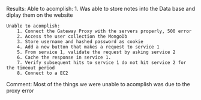 
Results:
    Able to acomplish:
        1. Was able to store notes into the Data base and diplay them on the website
    
    Unable to acomplish:
        1. Connect the Gateway Proxy with the servers properly, 500 error
        2. Access the user collection the MongoDb 
        3. Store username and hashed password as cookie
        4. Add a new button that makes a request to service 1
        5. From service 1, validate the request by asking service 2
        6. Cache the response in service 1.
        7. Verify subsequent hits to service 1 do not hit service 2 for the timeout period
        8. Connect to a EC2

Comment:
    Most of the things we were unable to acomplish was due to the proxy error
